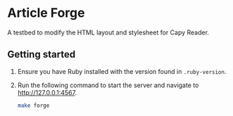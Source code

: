 # Article Forge

A testbed to modify the HTML layout and stylesheet for Capy Reader.

## Getting started

1. Ensure you have Ruby installed with the version found in `.ruby-version`.

2. Run the following command to start the server and navigate to http://127.0.0.1:4567.

    ```sh
    make forge
    ```
